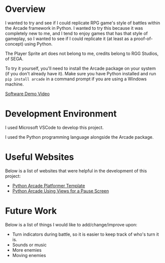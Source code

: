 # Overview

I wanted to try and see if I could replicate RPG game's style of battles within the Arcade framework in Python. I wanted to try this because it was completely new to me, and I tend to enjoy games that has that style of gameplay, so I wanted to see if I could replicate it (at least as a proof-of-concept) using Python. 

The Player Sprite art does not belong to me, credits belong to RGG Studios, of SEGA.

To try it yourself, you'll need to install the Arcade package on your system (if you don't already have it). Make sure you have Python installed and run ```pip install arcade``` in a command prompt if you are using a Windows machine.

[Software Demo Video](https://youtu.be/HEglP2VV7Q4)

# Development Environment

I used Microsoft VSCode to develop this project.

I used the Python programming language alongside the Arcade package.

# Useful Websites

Below is a list of websites that were helpful in the development of this project:
* [Python Arcade Platformer Template](https://api.arcade.academy/en/latest/examples/template_platformer.html#template-platformer)
* [Python Arcade Using Views for a Pause Screen](https://api.arcade.academy/en/latest/examples/view_pause_screen.html#view-pause-screen)

# Future Work

Below is a list of things I would like to add/change/improve upon:
* Turn indicators during battle, so it is easier to keep track of who's turn it is.
* Sounds or music
* More enemies
* Moving enemies
